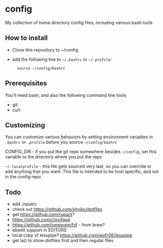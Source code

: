 # config
My collection of home directory config files, including various bash tools

## How to install

- Clone this repository to ~/config
- add the following line to ```~/.bashrc``` or ```~/.profile```:

        source ~/config/bashrc

## Prerequisites
You'll need bash, and also the following command line tools
- git
- curl

## Customizing

You can customize various behaviors by setting environment variables in
```.bashrc``` or ```.profile``` before you source ```~/config/bashrc```

CONFIG_DIR - if you put the git repo somewhere besides ```~/config```, set
this variable to the directory where you put the repo

```~/.localprofile``` - this file gets sourced very last, so you can
override or add anything that you want. This file is intended to be host
specific, and not in the config repo




## Todo

- add .inputrc
- check out https://github.com/shyiko/dotfiles
- get https://github.com/rupa/z?
- https://github.com/clvv/fasd
- https://github.com/junegunn/fzf - from brew?
- bbedit support in EDITORS
- local copy of lesspipe? https://github.com/wofr06/lesspipe
- get la() to show dotfiles first and then regular files
